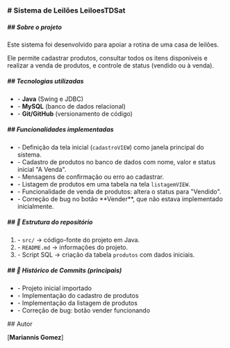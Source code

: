 ### \# Sistema de Leilões LeiloesTDSat





##### **##  Sobre o projeto**



Este sistema foi desenvolvido para apoiar a rotina de uma casa de leilões.

Ele permite cadastrar produtos, consultar todos os itens disponíveis e realizar a venda de produtos, e controle de status (vendido ou à venda).



##### **## Tecnologias utilizadas**



* \- **Java** (Swing e JDBC)
* \- **MySQL** (banco de dados relacional)
* \- **Git/GitHub** (versionamento de código)



##### **##  Funcionalidades implementadas**



* \- Definição da tela inicial (`cadastroVIEW`) como janela principal do sistema.
* \- Cadastro de produtos no banco de dados com nome, valor e status inicial "A Venda".
* \- Mensagens de confirmação ou erro ao cadastrar.
* \- Listagem de produtos em uma tabela na tela `listagemVIEW`.
* \- Funcionalidade de venda de produtos: altera o status para "Vendido".
* \- Correção de bug no botão \*\*Vender\*\*, que não estava implementado inicialmente.



##### \## 📂 Estrutura do repositório



1. \- `src/` → código-fonte do projeto em Java.
2. \- `README.md` → informações do projeto.
3. \- Script SQL → criação da tabela `produtos` com dados iniciais.



##### \## 📜 Histórico de Commits (principais)

* \- Projeto inicial importado
* \- Implementação do cadastro de produtos
* \- Implementação da listagem de produtos
* \- Correção de bug: botão vender funcionando



\##  Autor

\[**Mariannis Gomez**]

